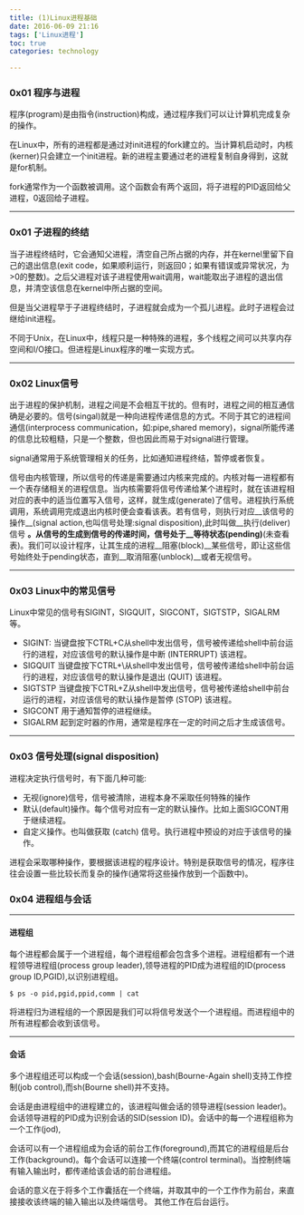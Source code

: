 ```yaml
---
title: (1)Linux进程基础
date: 2016-06-09 21:16
tags: ['Linux进程']
toc: true
categories: technology

---
```

### 0x01 程序与进程
程序(program)是由指令(instruction)构成，通过程序我们可以让计算机完成复杂的操作。

在Linux中，所有的进程都是通过对init进程的fork建立的。当计算机启动时，内核(kerner)只会建立一个init进程。新的进程主要通过老的进程复制自身得到，这就是for机制。

fork通常作为一个函数被调用。这个函数会有两个返回，将子进程的PID返回给父进程，0返回给子进程。

---
### 0x01 子进程的终结
当子进程终结时，它会通知父进程，清空自己所占据的内存，并在kernel里留下自己的退出信息(exit code，如果顺利运行，则返回0；如果有错误或异常状况，为>0的整数)。之后父进程对该子进程使用wait调用，wait能取出子进程的退出信息，并清空该信息在kernel中所占据的空间。

但是当父进程早于子进程终结时，子进程就会成为一个孤儿进程。此时子进程会过继给init进程。

不同于Unix，在Linux中，线程只是一种特殊的进程，多个线程之间可以共享内存空间和I/O接口。但进程是Linux程序的唯一实现方式。

---
### 0x02 Linux信号
出于进程的保护机制，进程之间是不会相互干扰的。但有时，进程之间的相互通信确是必要的。信号(singal)就是一种向进程传递信息的方式。不同于其它的进程间通信(interprocess communication，如:pipe,shared memory)，signal所能传递的信息比较粗糙，只是一个整数，但也因此而易于对signal进行管理。

signal通常用于系统管理相关的任务，比如通知进程终结，暂停或者恢复。

信号由内核管理，所以信号的传递是需要通过内核来完成的。内核对每一进程都有一个表存储相关的进程信息。当内核需要将信号传递给某个进程时，就在该进程相对应的表中的适当位置写入信号，这样，就生成(generate)了信号。进程执行系统调用，系统调用完成退出内核时便会查看该表。若有信号，则执行对应__该信号的操作__(signal action,也叫信号处理:signal disposition),此时叫做__执行(deliver)信号 __。从信号的生成到信号的传递时间，信号处于__等待状态(pending)__(未查看表)。我们可以设计程序，让其生成的进程__阻塞(block)__某些信号，即让这些信号始终处于pending状态，直到__取消阻塞(unblock)__或者无视信号。

---
### 0x03 Linux中的常见信号
Linux中常见的信号有SIGINT，SIGQUIT，SIGCONT，SIGTSTP，SIGALRM等。
* SIGINT: 当键盘按下CTRL+C从shell中发出信号，信号被传递给shell中前台运行的进程，对应该信号的默认操作是中断 (INTERRUPT) 该进程。
* SIGQUIT  当键盘按下CTRL+\从shell中发出信号，信号被传递给shell中前台运行的进程，对应该信号的默认操作是退出 (QUIT) 该进程。
* SIGTSTP  当键盘按下CTRL+Z从shell中发出信号，信号被传递给shell中前台运行的进程，对应该信号的默认操作是暂停 (STOP) 该进程。
* SIGCONT  用于通知暂停的进程继续。
* SIGALRM  起到定时器的作用，通常是程序在一定的时间之后才生成该信号。


---
### 0x03 信号处理(signal disposition)
进程决定执行信号时，有下面几种可能:
* 无视(ignore)信号，信号被清除，进程本身不采取任何特殊的操作
* 默认(default)操作。每个信号对应有一定的默认操作。比如上面SIGCONT用于继续进程。
* 自定义操作。也叫做获取 (catch) 信号。执行进程中预设的对应于该信号的操作。

进程会采取哪种操作，要根据该进程的程序设计。特别是获取信号的情况，程序往往会设置一些比较长而复杂的操作(通常将这些操作放到一个函数中)。

### 0x04 进程组与会话

---
#### 进程组
每个进程都会属于一个进程组，每个进程组都会包含多个进程。进程组都有一个进程领导进程组(process group leader),领导进程的PID成为进程组的ID(process group ID,PGID),以识别进程组。

```
$ ps -o pid,pgid,ppid,comm | cat
```

将进程归为进程组的一个原因是我们可以将信号发送个一个进程组。而进程组中的所有进程都会收到该信号。


---
#### 会话

多个进程组还可以构成一个会话(session),bash(Bourne-Again shell)支持工作控制(job control),而sh(Bourne shell)并不支持。

会话是由进程组中的进程建立的，该进程叫做会话的领导进程(session leader)。会话领导进程的PID成为识别会话的SID(session ID)。会话中的每一个进程组称为一个工作(jod),

会话可以有一个进程组成为会话的前台工作(foreground),而其它的进程组是后台工作(background)。每个会话可以连接一个终端(control terminal)。当控制终端有输入输出时，都传递给该会话的前台进程组。

会话的意义在于将多个工作囊括在一个终端，并取其中的一个工作作为前台，来直接接收该终端的输入输出以及终端信号。 其他工作在后台运行。

